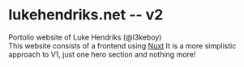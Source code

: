 # lukehendriks.net -- v2
Portolio website of Luke Hendriks (@l3keboy) <br>
This website consists of a frontend using [Nuxt](https://nuxt.com)
It is a more simplistic approach to V1, just one hero section and nothing more!
